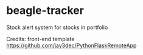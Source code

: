 # beagle-tracker
Stock alert system for stocks in portfolio

Credits:
front-end template https://github.com/jay3dec/PythonFlaskRemoteApp
